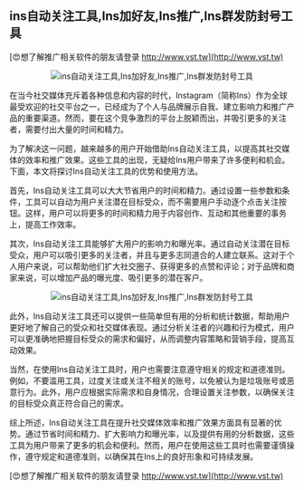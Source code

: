 ## **ins自动关注工具,Ins加好友,Ins推广,Ins群发防封号工具**

[😍想了解推广相关软件的朋友请登录 http://www.vst.tw](http://www.vst.tw)

 <center><img src="https://vst.tw/MP4/tuiguang/png/1.png" alt="ins自动关注工具,Ins加好友,Ins推广,Ins群发防封号工具"></center>

在当今社交媒体充斥着各种信息和内容的时代，Instagram（简称Ins）作为全球最受欢迎的社交平台之一，已经成为了个人与品牌展示自我、建立影响力和推广产品的重要渠道。然而，要在这个竞争激烈的平台上脱颖而出，并吸引更多的关注者，需要付出大量的时间和精力。

为了解决这一问题，越来越多的用户开始借助Ins自动关注工具，以提高其社交媒体的效率和推广效果。这些工具的出现，无疑给Ins用户带来了许多便利和机会。下面，本文将探讨Ins自动关注工具的优势和使用方法。

首先，Ins自动关注工具可以大大节省用户的时间和精力。通过设置一些参数和条件，工具可以自动为用户关注潜在目标受众，而不需要用户手动逐个点击关注按钮。这样，用户可以将更多的时间和精力用于内容创作、互动和其他重要的事务上，提高工作效率。

其次，Ins自动关注工具能够扩大用户的影响力和曝光率。通过自动关注潜在目标受众，用户可以吸引更多的关注者，并且与更多志同道合的人建立联系。这对于个人用户来说，可以帮助他们扩大社交圈子、获得更多的点赞和评论；对于品牌和商家来说，可以增加产品的曝光度、吸引更多的潜在客户。

 <center><img src="https://vst.tw/MP4/tuiguang/png/2.png" alt="ins自动关注工具,Ins加好友,Ins推广,Ins群发防封号工具"></center>

此外，Ins自动关注工具还可以提供一些简单但有用的分析和统计数据，帮助用户更好地了解自己的受众和社交媒体表现。通过分析关注者的兴趣和行为模式，用户可以更准确地把握目标受众的需求和偏好，从而调整内容策略和营销手段，提高互动效果。

当然，在使用Ins自动关注工具时，用户也需要注意遵守相关的规定和道德准则。例如，不要滥用工具，过度关注或关注不相关的账号，以免被认为是垃圾账号或恶意行为。此外，用户应根据实际需求和自身情况，合理设置关注参数，以确保关注的目标受众真正符合自己的需求。

综上所述，Ins自动关注工具在提升社交媒体效率和推广效果方面具有显著的优势。通过节省时间和精力、扩大影响力和曝光率，以及提供有用的分析数据，这些工具为用户带来了更多的机会和便利。然而，用户在使用这些工具时也需要谨慎操作，遵守规定和道德准则，以确保其在Ins上的良好形象和可持续发展。

[😍想了解推广相关软件的朋友请登录 http://www.vst.tw](http://www.vst.tw)




